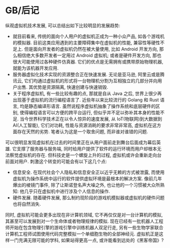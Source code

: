 # GB/后记

纵观虚拟机技术发展, 可以总结出如下比较明显的发展趋势:

- 就目前看来, 传统的面向个人用户的虚拟机正成为一种小众产品, 如各个游戏机的模拟器. 目前这类应用遇到的主要障碍集中在虚拟机的性能, 兼容性等硬性不足上. 但是面向开发者的虚拟机仍然在被大量使用, 比如 Android 开发方向, 那么相信绝大多数开发者一定用过 Android 虚拟机; 或者是硬件开发方向, 那也很大可能使用过各种硬件仿真器. 它们的优点是无需拥有或携带原始物理机器, 就能为该机器开发应用.
- 服务器虚拟化技术实现的资源整合正在快速发展. 无论是亚马逊, 阿里云或是腾讯云, 它们均通过虚拟机的形式将一台物理机分割为互相独立的几部分并向用户出售. 其优势是资源隔离, 快速创建与快速销毁.
- 关于程序虚拟机, 有一些比较有趣的点, 那就是自从 Java 之后, 世界上很少再出现基于虚拟机的流行编程语言了. 近些年以来比较流行的 Golang 和 Rust 语言, 均是静态编译形语言. 虽然说程序虚拟机抽象了操作系统和底层硬件的区别, 使得编程语言可以方便的跨平台运行, 但似乎并不足以弥补其本身的性能不足. 当今世界科学技术正在以令人惊异的速度发展, 从 IoT(物联网)到大数据到 AI(人工智能), 它们对功耗, 性能与资源消耗的要求非常非常高, 虚拟机在这方面存在天然的劣势. 笔者认为这是一个取舍问题, 而非谁对谁错的问题.

可以很明显发现虚拟机在过去的时间里正在从用户面前走到舞台后面成为幕后英雄. 它支撑了服务器与服务端, 同时给用户提供了软件的运行环境而用户却根本无法察觉虚拟机的存在. 但科技史是一个螺旋上升的过程, 虚拟机或许会重新走向台前面对用户. 刺激这个转变的可能会有以下这几个点:

- 信息安全. 在现代社会个人隐私和信息安全正以近乎无赖的方式被泄露, 而使用虚拟机为操作系统中运行的软件提供虚拟环境是最根本的解决方案. 像前几年爆出的棱镜门事件, 除了让斯诺登名声大噪之外, 也让他的一个习惯被大众所熟知: 他几乎只在虚拟机中进行涉及个人信息的操作.
- 硬件发展. 随着硬件发展, 那么制约现阶段的游戏机模拟器或虚拟机的硬件问题也将自然消失.

同时, 虚拟机可能会更多出现在非计算机领域, 它不再仅仅是对一台计算机的模拟, 其甚至可以发展到对一个生命体或者物理规律的模拟. 现在已经有一批机器人工程师开始在包含物理引擎的游戏引擎中训练机器人双足行走, 另有一些生物学家联合计算机工程师试图使用代码完整模拟一个单细胞生物的全部神经元. 虚拟机正是这样一门充满无限可能的学科, 如果站得更高一点, 或许能看到远处的《黑客帝国》?
